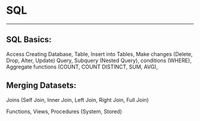 # SQL
---------------------------------------------------------------------
## SQL Basics: 
Access
Creating Database, Table, Insert into Tables, Make changes (Delete, Drop, Alter, Update)
Query, Subquery (Nested Query), conditions (WHERE),
Aggregate functions (COUNT, COUNT DISTINCT, SUM, AVG),

## Merging Datasets:
Joins (Self Join, Inner Join, Left Join, Right Join, Full Join)

Functions,
Views,
Procedures (System, Stored)
